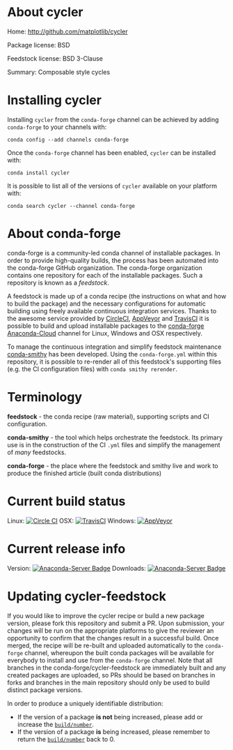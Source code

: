 About cycler
============

Home: http://github.com/matplotlib/cycler

Package license: BSD

Feedstock license: BSD 3-Clause

Summary: Composable style cycles



Installing cycler
=================

Installing `cycler` from the `conda-forge` channel can be achieved by adding `conda-forge` to your channels with:

```
conda config --add channels conda-forge
```

Once the `conda-forge` channel has been enabled, `cycler` can be installed with:

```
conda install cycler
```

It is possible to list all of the versions of `cycler` available on your platform with:

```
conda search cycler --channel conda-forge
```



About conda-forge
=================

conda-forge is a community-led conda channel of installable packages.
In order to provide high-quality builds, the process has been automated into the
conda-forge GitHub organization. The conda-forge organization contains one repository
for each of the installable packages. Such a repository is known as a *feedstock*.

A feedstock is made up of a conda recipe (the instructions on what and how to build
the package) and the necessary configurations for automatic building using freely
available continuous integration services. Thanks to the awesome service provided by
[CircleCI](https://circleci.com/), [AppVeyor](http://www.appveyor.com/)
and [TravisCI](https://travis-ci.org/) it is possible to build and upload installable
packages to the [conda-forge](https://anaconda.org/conda-forge)
[Anaconda-Cloud](http://docs.anaconda.org/) channel for Linux, Windows and OSX respectively.

To manage the continuous integration and simplify feedstock maintenance
[conda-smithy](http://github.com/conda-forge/conda-smithy) has been developed.
Using the ``conda-forge.yml`` within this repository, it is possible to re-render all of
this feedstock's supporting files (e.g. the CI configuration files) with ``conda smithy rerender``.


Terminology
===========

**feedstock** - the conda recipe (raw material), supporting scripts and CI configuration.

**conda-smithy** - the tool which helps orchestrate the feedstock.
                   Its primary use is in the construction of the CI ``.yml`` files
                   and simplify the management of *many* feedstocks.

**conda-forge** - the place where the feedstock and smithy live and work to
                  produce the finished article (built conda distributions)

Current build status
====================

Linux: [![Circle CI](https://circleci.com/gh/conda-forge/cycler-feedstock.svg?style=shield)](https://circleci.com/gh/conda-forge/cycler-feedstock)
OSX: [![TravisCI](https://travis-ci.org/conda-forge/cycler-feedstock.svg?branch=master)](https://travis-ci.org/conda-forge/cycler-feedstock)
Windows: [![AppVeyor](https://ci.appveyor.com/api/projects/status/github/conda-forge/cycler-feedstock?svg=True)](https://ci.appveyor.com/project/conda-forge/cycler-feedstock/branch/master)

Current release info
====================
Version: [![Anaconda-Server Badge](https://anaconda.org/conda-forge/cycler/badges/version.svg)](https://anaconda.org/conda-forge/cycler)
Downloads: [![Anaconda-Server Badge](https://anaconda.org/conda-forge/cycler/badges/downloads.svg)](https://anaconda.org/conda-forge/cycler)


Updating cycler-feedstock
=========================

If you would like to improve the cycler recipe or build a new
package version, please fork this repository and submit a PR. Upon submission,
your changes will be run on the appropriate platforms to give the reviewer an
opportunity to confirm that the changes result in a successful build. Once
merged, the recipe will be re-built and uploaded automatically to the
`conda-forge` channel, whereupon the built conda packages will be available for
everybody to install and use from the `conda-forge` channel.
Note that all branches in the conda-forge/cycler-feedstock are
immediately built and any created packages are uploaded, so PRs should be based
on branches in forks and branches in the main repository should only be used to
build distinct package versions.

In order to produce a uniquely identifiable distribution:
 * If the version of a package **is not** being increased, please add or increase
   the [``build/number``](http://conda.pydata.org/docs/building/meta-yaml.html#build-number-and-string).
 * If the version of a package **is** being increased, please remember to return
   the [``build/number``](http://conda.pydata.org/docs/building/meta-yaml.html#build-number-and-string)
   back to 0.
